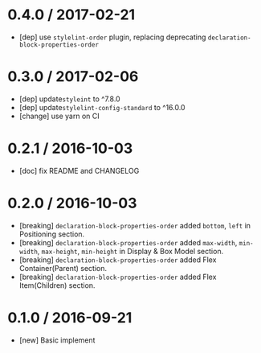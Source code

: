 0.4.0 / 2017-02-21
==================
- [dep] use `stylelint-order` plugin, replacing deprecating `declaration-block-properties-order`

0.3.0 / 2017-02-06
==================
- [dep] update`styleint` to ^7.8.0
- [dep] update`stylelint-config-standard` to ^16.0.0
- [change] use yarn on CI

0.2.1 / 2016-10-03
==================
- [doc] fix README and CHANGELOG

0.2.0 / 2016-10-03
==================
- [breaking] `declaration-block-properties-order` added `bottom`, `left` in Positioning section.
- [breaking] `declaration-block-properties-order` added `max-width`, `min-width`, `max-height`, `min-height` in Display & Box Model section.
- [breaking] `declaration-block-properties-order` added Flex Container(Parent) section.
- [breaking] `declaration-block-properties-order` added Flex Item(Children) section.

0.1.0 / 2016-09-21
==================
- [new] Basic implement
